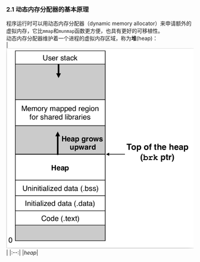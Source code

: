 ### 2.1 动态内存分配器的基本原理

程序运行时可以用动态内存分配器（dynamic memory allocator）来申请额外的虚拟内存，它比`mmap`和`munmap`函数更方便，也具有更好的可移植性。  
动态内存分配器维护着一个进程的虚拟内存区域，称为**堆**(heap)：  
|<img src="./heapmap.png" >|
|:--:|
|*heap*|


